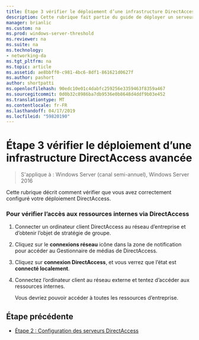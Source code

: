 ```yaml
---
title: Étape 3 vérifier le déploiement d’une infrastructure DirectAccess avancée
description: Cette rubrique fait partie du guide de déployer un serveur DirectAccess unique avec les paramètres avancés pour Windows Server 2016
manager: brianlic
ms.custom: na
ms.prod: windows-server-threshold
ms.reviewer: na
ms.suite: na
ms.technology:
- networking-da
ms.tgt_pltfrm: na
ms.topic: article
ms.assetid: ae8bbff0-c981-4bc6-8df1-861621d0627f
ms.author: pashort
author: shortpatti
ms.openlocfilehash: 90edc10e01c4dabfc259256e3359463f8359a467
ms.sourcegitcommit: 0d0b32c8986ba7db9536e0b8648d4ddf9b03e452
ms.translationtype: MT
ms.contentlocale: fr-FR
ms.lasthandoff: 04/17/2019
ms.locfileid: "59820190"
---
```

# <a name="step-3-verify-the-advanced-directaccess-deployment"></a>Étape 3 vérifier le déploiement d’une infrastructure DirectAccess avancée

>S'applique à : Windows Server (canal semi-annuel), Windows Server 2016

Cette rubrique décrit comment vérifier que vous avez correctement configuré votre déploiement DirectAccess.  
  
### <a name="to-verify-access-to-internal-resources-through-directaccess"></a>Pour vérifier l’accès aux ressources internes via DirectAccess  
  
1.  Connecter un ordinateur client DirectAccess au réseau d’entreprise et d’obtenir l’objet de stratégie de groupe.  
  
2.  Cliquez sur le **connexions réseau** icône dans la zone de notification pour accéder au Gestionnaire de médias de DirectAccess.  
  
3.  Cliquez sur **connexion DirectAccess**, et vous verrez que l’état est **connecté localement**.  
  
4.  Connectez l’ordinateur client au réseau externe et tentez d’accéder aux ressources internes.  
  
    Vous devriez pouvoir accéder à toutes les ressources d’entreprise.  
  
## <a name="BKMK_Links"></a>Étape précédente  
  
-   [Étape 2 : Configuration des serveurs DirectAccess](Step-2-Configuring-DirectAccess-Servers.md)  
  


